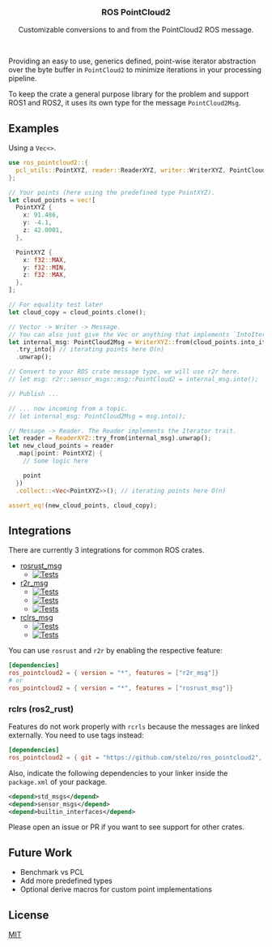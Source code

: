 <p align="center">
  <h3 align="center">ROS PointCloud2</h3>
  <p align="center">Customizable conversions to and from the PointCloud2 ROS message.</p>
  <p align="center"><a href="https://crates.io/crates/ros_pointcloud2"><img src="https://img.shields.io/crates/v/ros_pointcloud2.svg" alt=""></a> <a href="https://github.com/stelzo/ros_pointcloud2/tree/main/tests"><img src="https://github.com/stelzo/ros_pointcloud2/actions/workflows/tests.yml/badge.svg" alt=""></a>
  </p>
</p>

Providing an easy to use, generics defined, point-wise iterator abstraction over the byte buffer in `PointCloud2` to minimize iterations in your processing pipeline.

To keep the crate a general purpose library for the problem and support ROS1 and ROS2, it uses its own type for the message `PointCloud2Msg`.

## Examples

Using a `Vec<>`.
```rust
use ros_pointcloud2::{
  pcl_utils::PointXYZ, reader::ReaderXYZ, writer::WriterXYZ, PointCloud2Msg,
};

// Your points (here using the predefined type PointXYZ).
let cloud_points = vec![
  PointXYZ {
    x: 91.486,
    y: -4.1,
    z: 42.0001,
  },

  PointXYZ {
    x: f32::MAX,
    y: f32::MIN,
    z: f32::MAX,
  },
];

// For equality test later
let cloud_copy = cloud_points.clone();

// Vector -> Writer -> Message.
// You can also just give the Vec or anything that implements `IntoIter`.
let internal_msg: PointCloud2Msg = WriterXYZ::from(cloud_points.into_iter())
  .try_into() // iterating points here O(n)
  .unwrap();

// Convert to your ROS crate message type, we will use r2r here.
// let msg: r2r::sensor_msgs::msg::PointCloud2 = internal_msg.into();

// Publish ...

// ... now incoming from a topic.
// let internal_msg: PointCloud2Msg = msg.into();

// Message -> Reader. The Reader implements the Iterator trait.
let reader = ReaderXYZ::try_from(internal_msg).unwrap();
let new_cloud_points = reader
  .map(|point: PointXYZ| {
    // Some logic here

    point
  })
  .collect::<Vec<PointXYZ>>(); // iterating points here O(n)

assert_eq!(new_cloud_points, cloud_copy);
```

## Integrations

There are currently 3 integrations for common ROS crates.
- [rosrust_msg](https://github.com/adnanademovic/rosrust)
  - [![Tests](https://github.com/stelzo/ros_pointcloud2/actions/workflows/rosrust_noetic.yml/badge.svg)](https://github.com/stelzo/ros_pointcloud2/actions/workflows/rosrust_noetic.yml)
- [r2r_msg](https://github.com/sequenceplanner/r2r)
  - [![Tests](https://github.com/stelzo/ros_pointcloud2/actions/workflows/r2r_galactic.yml/badge.svg)](https://github.com/stelzo/ros_pointcloud2/actions/workflows/r2r_galactic.yml)
  - [![Tests](https://github.com/stelzo/ros_pointcloud2/actions/workflows/r2r_humble.yml/badge.svg)](https://github.com/stelzo/ros_pointcloud2/actions/workflows/r2r_humble.yml)
  - [![Tests](https://github.com/stelzo/ros_pointcloud2/actions/workflows/r2r_iron.yml/badge.svg)](https://github.com/stelzo/ros_pointcloud2/actions/workflows/r2r_iron.yml)
- [rclrs_msg](https://github.com/ros2-rust/ros2_rust)
  - [![Tests](https://github.com/stelzo/ros_pointcloud2/actions/workflows/rclrs_humble.yml/badge.svg)](https://github.com/stelzo/ros_pointcloud2/actions/workflows/rclrs_humble.yml)
  - [![Tests](https://github.com/stelzo/ros_pointcloud2/actions/workflows/rclrs_iron.yml/badge.svg)](https://github.com/stelzo/ros_pointcloud2/actions/workflows/rclrs_iron.yml)

You can use `rosrust` and `r2r` by enabling the respective feature:
```toml
[dependencies]
ros_pointcloud2 = { version = "*", features = ["r2r_msg"]}
# or
ros_pointcloud2 = { version = "*", features = ["rosrust_msg"]}
```

### rclrs (ros2_rust)
Features do not work properly with `rcrls` because the messages are linked externally. You need to use tags instead:
```toml
[dependencies]
ros_pointcloud2 = { git = "https://github.com/stelzo/ros_pointcloud2", tag = "v0.4.0_rclrs" }
```
Also, indicate the following dependencies to your linker inside the `package.xml` of your package.
```xml
<depend>std_msgs</depend>
<depend>sensor_msgs</depend>
<depend>builtin_interfaces</depend>
```

Please open an issue or PR if you want to see support for other crates.

## Future Work
- Benchmark vs PCL
- Add more predefined types
- Optional derive macros for custom point implementations


## License
[MIT](https://choosealicense.com/licenses/mit/)
